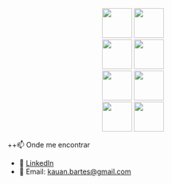 <div align="center">

  <img src="https://cdn.jsdelivr.net/gh/devicons/devicon/icons/java/java-original.svg" width="60"/>
  <img src="https://cdn.jsdelivr.net/gh/devicons/devicon/icons/spring/spring-original.svg" width="60"/>

  <br/>

  <img src="https://cdn.jsdelivr.net/gh/devicons/devicon/icons/docker/docker-original.svg" width="60"/>
  <img src="https://cdn.jsdelivr.net/gh/devicons/devicon/icons/mysql/mysql-original.svg" width="60"/>

  <br/>

  <img src="https://cdn.jsdelivr.net/gh/devicons/devicon/icons/postgresql/postgresql-original.svg" width="60"/>
  <img src="https://cdn.jsdelivr.net/gh/devicons/devicon/icons/amazonwebservices/amazonwebservices-original.svg" width="60"/>

  <br/>

  <img src="https://cdn.jsdelivr.net/gh/devicons/devicon/icons/kubernetes/kubernetes-plain.svg" width="60"/>
  <img src="https://cdn.jsdelivr.net/gh/devicons/devicon/icons/git/git-original.svg" width="60"/>

  </div>


++📫 Onde me encontrar
- 💼 [LinkedIn](www.linkedin.com/in/kauan-barts)  
- 📧 Email: kauan.bartes@gmail.com
